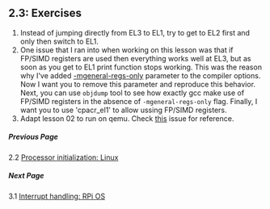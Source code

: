 ## 2.3: Exercises

1. Instead of jumping directly from EL3 to EL1, try to get to EL2 first and only then switch to EL1. 
1. One issue that I ran into when working on this lesson was that if FP/SIMD registers are used then everything works well at EL3, but as soon as you get to EL1 print function stops working. This was the reason why I've added [-mgeneral-regs-only](https://github.com/s-matyukevich/raspberry-pi-os/blob/master/src/lesson02/Makefile#L3) parameter to the compiler options. Now I want you to remove this parameter and reproduce this behavior. Next, you can use `objdump` tool to see how exactly gcc make use of FP/SIMD registers in the absence of `-mgeneral-regs-only` flag. Finally, I want you to use 'cpacr_el1' to allow ussing FP/SIMD registers.
1. Adapt lesson 02 to run on qemu. Check [this](https://github.com/s-matyukevich/raspberry-pi-os/issues/8) issue for reference.

##### Previous Page

2.2 [Processor initialization: Linux](../../docs/lesson02/linux.md)

##### Next Page

3.1 [Interrupt handling: RPi OS](../../docs/lesson03/rpi-os.md)
